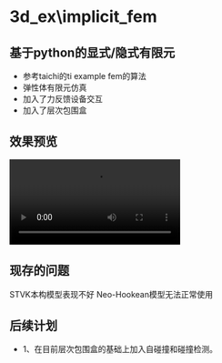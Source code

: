 # 3d_ex\implicit_fem

## 基于python的显式/隐式有限元
* 参考taichi的ti example fem的算法
* 弹性体有限元仿真
* 加入了力反馈设备交互
* 加入了层次包围盒

## 效果预览
![image](https://github.com/LMeteorYu0330/3d_implicit_fem/blob/master/images/bandicam%202023-04-22%2018-16-33-742.mp4)

## 现存的问题
STVK本构模型表现不好
Neo-Hookean模型无法正常使用

## 后续计划
* 1、在目前层次包围盒的基础上加入自碰撞和碰撞检测。 

